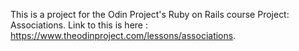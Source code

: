 This is a project for the Odin Project's Ruby on Rails course Project: Associations. Link to this is here : https://www.theodinproject.com/lessons/associations.
